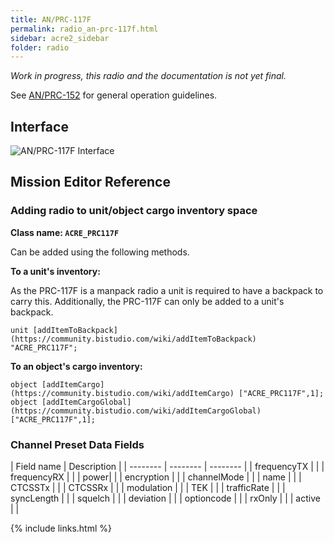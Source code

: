 ```yaml
---
title: AN/PRC-117F
permalink: radio_an-prc-117f.html
sidebar: acre2_sidebar
folder: radio
---
```


_Work in progress, this radio and the documentation is not yet final._

See [AN/PRC-152](radio_an-prc-152) for general operation guidelines.

## Interface

![AN/PRC-117F Interface](images/radio/an-prc-117f_interface.png)


## Mission Editor Reference

### Adding radio to unit/object cargo inventory space

**Class name: `ACRE_PRC117F`**

Can be added using the following methods.

**To a unit's inventory:**

As the PRC-117F is a manpack radio a unit is required to have a backpack to carry this.
Additionally, the PRC-117F can only be added to a unit's backpack.

```
unit [addItemToBackpack](https://community.bistudio.com/wiki/addItemToBackpack) "ACRE_PRC117F";
```

**To an object's cargo inventory:**

```
object [addItemCargo](https://community.bistudio.com/wiki/addItemCargo) ["ACRE_PRC117F",1];
object [addItemCargoGlobal](https://community.bistudio.com/wiki/addItemCargoGlobal) ["ACRE_PRC117F",1];
```

### Channel Preset Data Fields

| Field name | Description |
| -------- | -------- | -------- |
| frequencyTX |  |
| frequencyRX |    | 
| power|  |
| encryption |  | 
| channelMode |  |
| name |  |
| CTCSSTx |  | 
| CTCSSRx |  |
| modulation |  |
| TEK |  | 
| trafficRate |  |
| syncLength |  |
| squelch |  | 
| deviation | |
| optioncode |  |
| rxOnly |  |
| active |  |

{% include links.html %}

